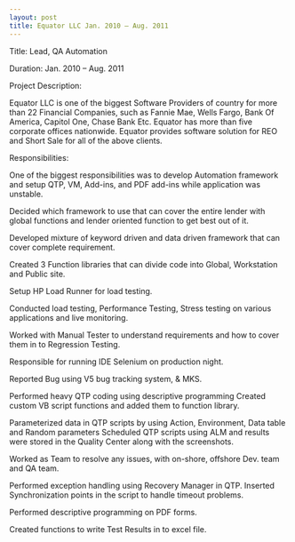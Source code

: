 ```yaml
---
layout: post
title: Equator LLC Jan. 2010 – Aug. 2011
---
```


Title: Lead, QA Automation                                        

Duration: Jan. 2010 – Aug. 2011

Project Description:

Equator LLC is one of the biggest Software Providers of country for more than 22 Financial Companies, such as Fannie Mae, Wells Fargo, Bank Of America, Capitol One, Chase Bank Etc. Equator has more than five corporate offices nationwide. Equator provides software solution for REO and Short Sale for all of the above clients.

Responsibilities:

One of the biggest responsibilities was to develop Automation framework and setup QTP, VM, Add-ins, and PDF add-ins while application was unstable.

Decided which framework to use that can cover the entire lender with global functions and lender oriented function to get best out of it.

Developed mixture of keyword driven and data driven framework that can cover complete requirement.

Created 3 Function libraries that can divide code into Global, Workstation and Public site.

Setup HP Load Runner for load testing. 

Conducted load testing, Performance Testing, Stress testing on various applications and live monitoring.

Worked with Manual Tester to understand requirements and how to cover them in to Regression Testing.

Responsible for running IDE Selenium on production night.

Reported Bug using V5 bug tracking system, & MKS.

Performed heavy QTP coding using descriptive programming Created custom VB script functions and added them to function library.

Parameterized data in QTP scripts by using Action, Environment, Data table and Random parameters
Scheduled QTP scripts using ALM and results were stored in the Quality Center along with the screenshots.

Worked as Team to resolve any issues, with on-shore, offshore Dev. team and QA team.

Performed exception handling using Recovery Manager in QTP. Inserted Synchronization points in the script to handle timeout problems.

Performed descriptive programming on PDF forms.

Created functions to write Test Results in to excel file.
